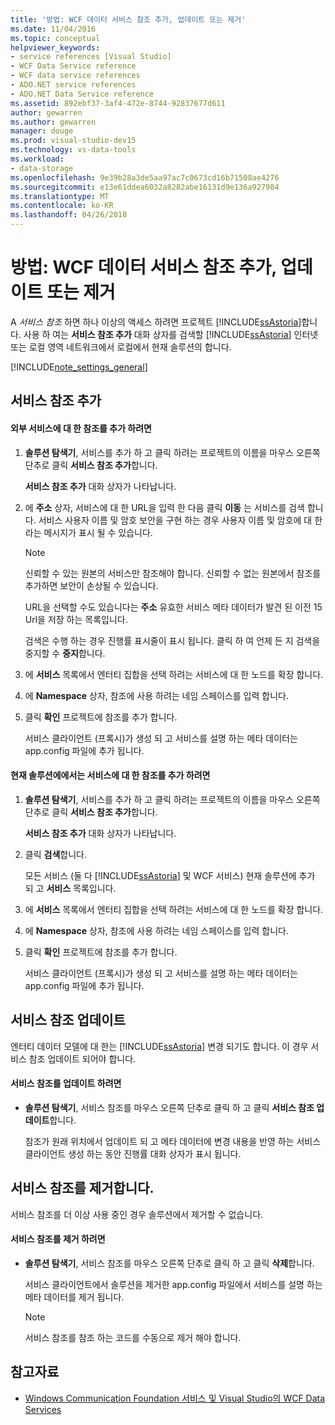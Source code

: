 ```yaml
---
title: '방법: WCF 데이터 서비스 참조 추가, 업데이트 또는 제거'
ms.date: 11/04/2016
ms.topic: conceptual
helpviewer_keywords:
- service references [Visual Studio]
- WCF Data Service reference
- WCF data service references
- ADO.NET service references
- ADO.NET Data Service reference
ms.assetid: 892ebf37-3af4-472e-8744-92837677d611
author: gewarren
ms.author: gewarren
manager: douge
ms.prod: visual-studio-dev15
ms.technology: vs-data-tools
ms.workload:
- data-storage
ms.openlocfilehash: 9e39b28a3de5aa97ac7c0673cd16b71508ae4276
ms.sourcegitcommit: e13e61ddea6032a8282abe16131d9e136a927984
ms.translationtype: MT
ms.contentlocale: ko-KR
ms.lasthandoff: 04/26/2018
---
```

# <a name="how-to-add-update-or-remove-a-wcf-data-service-reference"></a>방법: WCF 데이터 서비스 참조 추가, 업데이트 또는 제거
A *서비스 참조* 하면 하나 이상의 액세스 하려면 프로젝트 [!INCLUDE[ssAstoria](../data-tools/includes/ssastoria_md.md)]합니다. 사용 하 여는 **서비스 참조 추가** 대화 상자를 검색할 [!INCLUDE[ssAstoria](../data-tools/includes/ssastoria_md.md)] 인터넷 또는 로컬 영역 네트워크에서 로컬에서 현재 솔루션의 합니다.

[!INCLUDE[note_settings_general](../data-tools/includes/note_settings_general_md.md)]

## <a name="adding-a-service-reference"></a>서비스 참조 추가

#### <a name="to-add-a-reference-to-an-external-service"></a>외부 서비스에 대 한 참조를 추가 하려면

1.  **솔루션 탐색기**, 서비스를 추가 하 고 클릭 하려는 프로젝트의 이름을 마우스 오른쪽 단추로 클릭 **서비스 참조 추가**합니다.

     **서비스 참조 추가** 대화 상자가 나타납니다.

2.  에 **주소** 상자, 서비스에 대 한 URL을 입력 한 다음 클릭 **이동** 는 서비스를 검색 합니다. 서비스 사용자 이름 및 암호 보안을 구현 하는 경우 사용자 이름 및 암호에 대 한 라는 메시지가 표시 될 수 있습니다.

    > [!NOTE]
    >  신뢰할 수 있는 원본의 서비스만 참조해야 합니다. 신뢰할 수 없는 원본에서 참조를 추가하면 보안이 손상될 수 있습니다.

     URL을 선택할 수도 있습니다는 **주소** 유효한 서비스 메타 데이터가 발견 된 이전 15 Url을 저장 하는 목록입니다.

     검색은 수행 하는 경우 진행률 표시줄이 표시 됩니다. 클릭 하 여 언제 든 지 검색을 중지할 수 **중지**합니다.

3.  에 **서비스** 목록에서 엔터티 집합을 선택 하려는 서비스에 대 한 노드를 확장 합니다.

4.  에 **Namespace** 상자, 참조에 사용 하려는 네임 스페이스를 입력 합니다.

5.  클릭 **확인** 프로젝트에 참조를 추가 합니다.

     서비스 클라이언트 (프록시)가 생성 되 고 서비스를 설명 하는 메타 데이터는 app.config 파일에 추가 됩니다.

#### <a name="to-add-a-reference-to-a-service-in-the-current-solution"></a>현재 솔루션에에서는 서비스에 대 한 참조를 추가 하려면

1.  **솔루션 탐색기**, 서비스를 추가 하 고 클릭 하려는 프로젝트의 이름을 마우스 오른쪽 단추로 클릭 **서비스 참조 추가**합니다.

     **서비스 참조 추가** 대화 상자가 나타납니다.

2.  클릭 **검색**합니다.

     모든 서비스 (둘 다 [!INCLUDE[ssAstoria](../data-tools/includes/ssastoria_md.md)] 및 WCF 서비스) 현재 솔루션에 추가 되 고 **서비스** 목록입니다.

3.  에 **서비스** 목록에서 엔터티 집합을 선택 하려는 서비스에 대 한 노드를 확장 합니다.

4.  에 **Namespace** 상자, 참조에 사용 하려는 네임 스페이스를 입력 합니다.

5.  클릭 **확인** 프로젝트에 참조를 추가 합니다.

     서비스 클라이언트 (프록시)가 생성 되 고 서비스를 설명 하는 메타 데이터는 app.config 파일에 추가 됩니다.

## <a name="updating-a-service-reference"></a>서비스 참조 업데이트
 엔터티 데이터 모델에 대 한는 [!INCLUDE[ssAstoria](../data-tools/includes/ssastoria_md.md)] 변경 되기도 합니다. 이 경우 서비스 참조 업데이트 되어야 합니다.

#### <a name="to-update-a-service-reference"></a>서비스 참조를 업데이트 하려면

-   **솔루션 탐색기**, 서비스 참조를 마우스 오른쪽 단추로 클릭 하 고 클릭 **서비스 참조 업데이트**합니다.

     참조가 원래 위치에서 업데이트 되 고 메타 데이터에 변경 내용을 반영 하는 서비스 클라이언트 생성 하는 동안 진행률 대화 상자가 표시 됩니다.

## <a name="removing-a-service-reference"></a>서비스 참조를 제거합니다.
 서비스 참조를 더 이상 사용 중인 경우 솔루션에서 제거할 수 없습니다.

#### <a name="to-remove-a-service-reference"></a>서비스 참조를 제거 하려면

-   **솔루션 탐색기**, 서비스 참조를 마우스 오른쪽 단추로 클릭 하 고 클릭 **삭제**합니다.

     서비스 클라이언트에서 솔루션을 제거한 app.config 파일에서 서비스를 설명 하는 메타 데이터를 제거 됩니다.

    > [!NOTE]
    >  서비스 참조를 참조 하는 코드를 수동으로 제거 해야 합니다.

## <a name="see-also"></a>참고자료

- [Windows Communication Foundation 서비스 및 Visual Studio의 WCF Data Services](../data-tools/windows-communication-foundation-services-and-wcf-data-services-in-visual-studio.md)